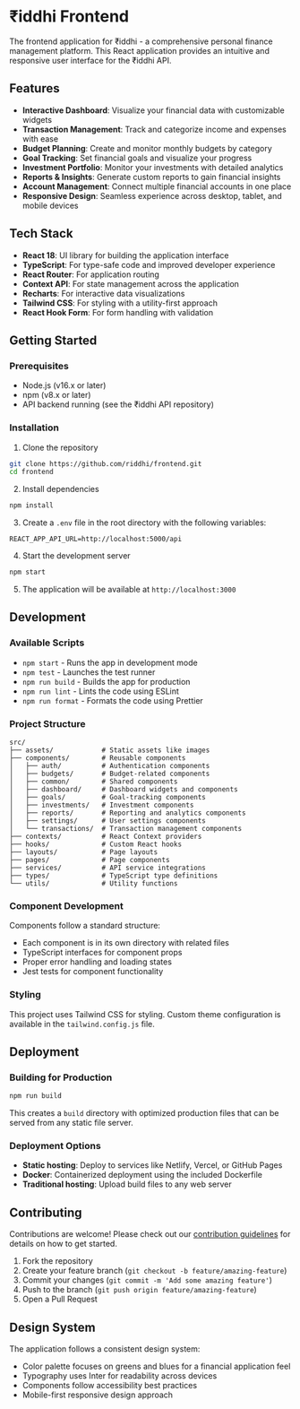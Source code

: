 # ₹iddhi Frontend

The frontend application for ₹iddhi - a comprehensive personal finance management platform. This React application provides an intuitive and responsive user interface for the ₹iddhi API.

## Features

- **Interactive Dashboard**: Visualize your financial data with customizable widgets
- **Transaction Management**: Track and categorize income and expenses with ease
- **Budget Planning**: Create and monitor monthly budgets by category
- **Goal Tracking**: Set financial goals and visualize your progress
- **Investment Portfolio**: Monitor your investments with detailed analytics
- **Reports & Insights**: Generate custom reports to gain financial insights
- **Account Management**: Connect multiple financial accounts in one place
- **Responsive Design**: Seamless experience across desktop, tablet, and mobile devices

## Tech Stack

- **React 18**: UI library for building the application interface
- **TypeScript**: For type-safe code and improved developer experience
- **React Router**: For application routing
- **Context API**: For state management across the application
- **Recharts**: For interactive data visualizations
- **Tailwind CSS**: For styling with a utility-first approach
- **React Hook Form**: For form handling with validation

## Getting Started

### Prerequisites

- Node.js (v16.x or later)
- npm (v8.x or later)
- API backend running (see the ₹iddhi API repository)

### Installation

1. Clone the repository

```bash
git clone https://github.com/riddhi/frontend.git
cd frontend
```

2. Install dependencies

```bash
npm install
```

3. Create a `.env` file in the root directory with the following variables:

```
REACT_APP_API_URL=http://localhost:5000/api
```

4. Start the development server

```bash
npm start
```

5. The application will be available at `http://localhost:3000`

## Development

### Available Scripts

- `npm start` - Runs the app in development mode
- `npm test` - Launches the test runner
- `npm run build` - Builds the app for production
- `npm run lint` - Lints the code using ESLint
- `npm run format` - Formats the code using Prettier

### Project Structure

```
src/
├── assets/            # Static assets like images
├── components/        # Reusable components
│   ├── auth/          # Authentication components
│   ├── budgets/       # Budget-related components
│   ├── common/        # Shared components
│   ├── dashboard/     # Dashboard widgets and components
│   ├── goals/         # Goal-tracking components
│   ├── investments/   # Investment components
│   ├── reports/       # Reporting and analytics components
│   ├── settings/      # User settings components
│   └── transactions/  # Transaction management components
├── contexts/          # React Context providers
├── hooks/             # Custom React hooks
├── layouts/           # Page layouts
├── pages/             # Page components
├── services/          # API service integrations
├── types/             # TypeScript type definitions
└── utils/             # Utility functions
```

### Component Development

Components follow a standard structure:

- Each component is in its own directory with related files
- TypeScript interfaces for component props
- Proper error handling and loading states
- Jest tests for component functionality

### Styling

This project uses Tailwind CSS for styling. Custom theme configuration is available in the `tailwind.config.js` file.

## Deployment

### Building for Production

```bash
npm run build
```

This creates a `build` directory with optimized production files that can be served from any static file server.

### Deployment Options

- **Static hosting**: Deploy to services like Netlify, Vercel, or GitHub Pages
- **Docker**: Containerized deployment using the included Dockerfile
- **Traditional hosting**: Upload build files to any web server

## Contributing

Contributions are welcome! Please check out our [contribution guidelines](CONTRIBUTING.md) for details on how to get started.

1. Fork the repository
2. Create your feature branch (`git checkout -b feature/amazing-feature`)
3. Commit your changes (`git commit -m 'Add some amazing feature'`)
4. Push to the branch (`git push origin feature/amazing-feature`)
5. Open a Pull Request

## Design System

The application follows a consistent design system:

- Color palette focuses on greens and blues for a financial application feel
- Typography uses Inter for readability across devices
- Components follow accessibility best practices
- Mobile-first responsive design approach
